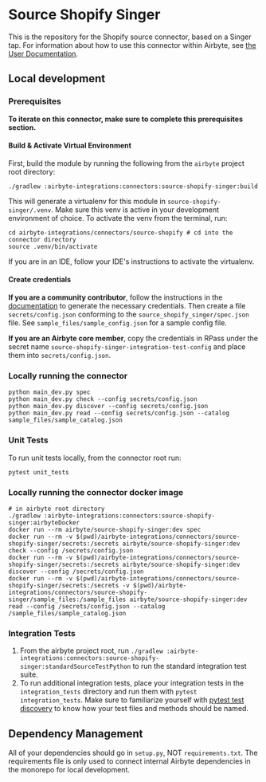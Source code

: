 # Source Shopify Singer

This is the repository for the Shopify source connector, based on a Singer tap.
For information about how to use this connector within Airbyte, see [the User Documentation](https://docs.airbyte.io/integrations/sources/shopify).

## Local development
### Prerequisites
**To iterate on this connector, make sure to complete this prerequisites section.**

#### Build & Activate Virtual Environment
First, build the module by running the following from the `airbyte` project root directory: 
```
./gradlew :airbyte-integrations:connectors:source-shopify-singer:build
```

This will generate a virtualenv for this module in `source-shopify-singer/.venv`. Make sure this venv is active in your
development environment of choice. To activate the venv from the terminal, run:
```
cd airbyte-integrations/connectors/source-shopify # cd into the connector directory
source .venv/bin/activate
```
If you are in an IDE, follow your IDE's instructions to activate the virtualenv.

#### Create credentials
**If you are a community contributor**, follow the instructions in the [documentation](https://docs.airbyte.io/integrations/sources/shopify)
to generate the necessary credentials. Then create a file `secrets/config.json` conforming to the `source_shopify_singer/spec.json` file.
See `sample_files/sample_config.json` for a sample config file.

**If you are an Airbyte core member**, copy the credentials in RPass under the secret name `source-shopify-singer-integration-test-config`
and place them into `secrets/config.json`.

### Locally running the connector
```
python main_dev.py spec
python main_dev.py check --config secrets/config.json
python main_dev.py discover --config secrets/config.json
python main_dev.py read --config secrets/config.json --catalog sample_files/sample_catalog.json
```

### Unit Tests
To run unit tests locally, from the connector root run:
```
pytest unit_tests
```

### Locally running the connector docker image
```
# in airbyte root directory
./gradlew :airbyte-integrations:connectors:source-shopify-singer:airbyteDocker
docker run --rm airbyte/source-shopify-singer:dev spec
docker run --rm -v $(pwd)/airbyte-integrations/connectors/source-shopify-singer/secrets:/secrets airbyte/source-shopify-singer:dev check --config /secrets/config.json
docker run --rm -v $(pwd)/airbyte-integrations/connectors/source-shopify-singer/secrets:/secrets airbyte/source-shopify-singer:dev discover --config /secrets/config.json
docker run --rm -v $(pwd)/airbyte-integrations/connectors/source-shopify-singer/secrets:/secrets -v $(pwd)/airbyte-integrations/connectors/source-shopify-singer/sample_files:/sample_files airbyte/source-shopify-singer:dev read --config /secrets/config.json --catalog /sample_files/sample_catalog.json
```

### Integration Tests
1. From the airbyte project root, run `./gradlew :airbyte-integrations:connectors:source-shopify-singer:standardSourceTestPython` to run the standard integration test suite.
1. To run additional integration tests, place your integration tests in the `integration_tests` directory and run them with `pytest integration_tests`.
   Make sure to familiarize yourself with [pytest test discovery](https://docs.pytest.org/en/latest/goodpractices.html#test-discovery) to know how your test files and methods should be named.

## Dependency Management
All of your dependencies should go in `setup.py`, NOT `requirements.txt`. The requirements file is only used to connect internal Airbyte dependencies in the monorepo for local development.
